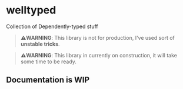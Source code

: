 # welltyped

Collection of Dependently-typed stuff

> **⚠️WARNING**: This library is not for production, I've used sort of **unstable tricks**.

> **⚠️WARNING**: This library in currently on construction, it will take some time to be ready.

## Documentation is WIP